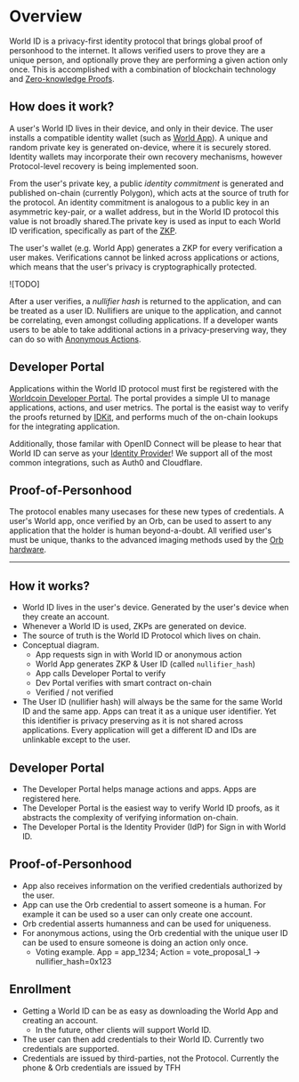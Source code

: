 # Overview

World ID is a privacy-first identity protocol that brings global proof of personhood to the internet. It allows verified users to prove they are a unique person, and optionally prove they are performing a given action only once. This is accomplished with a combination of blockchain technology and [Zero-knowledge Proofs](/advanced/zero-knowledge-proofs).

## How does it work?

A user's World ID lives in their device, and only in their device. The user installs a compatible identity wallet (such as [World App](https://worldcoin.org/download)). A unique and random private key is generated on-device, where it is securely stored. Identity wallets may incorporate their own recovery mechanisms, however Protocol-level recovery is being implemented soon.

From the user's private key, a public _identity commitment_ is generated and published on-chain (currently Polygon), which acts at the source of truth for the protocol. An identity commitment is analogous to a public key in an asymmetric key-pair, or a wallet address, but in the World ID protocol this value is not broadly shared.The private key is used as input to each World ID verification, specifically as part of the [ZKP](/advanced/zero-knowledge-proofs).

The user's wallet (e.g. World App) generates a ZKP for every verification a user makes. Verifications cannot be linked across applications or actions, which means that the user's privacy is cryptographically protected.

![TODO]

After a user verifies, a _nullifier hash_ is returned to the application, and can be treated as a user ID. Nullifiers are unique to the application, and cannot be correlating, even amongst colluding applications. If a developer wants users to be able to take additional actions in a privacy-preserving way, they can do so with [Anonymous Actions](/id/anonymous-actions).

## Developer Portal

Applications within the World ID protocol must first be registered with the [Worldcoin Developer Portal](https://developer.worldcoin.org). The portal provides a simple UI to manage applications, actions, and user metrics. The portal is the easist way to verify the proofs returned by [IDKit](/idkit/index), and performs much of the on-chain lookups for the integrating application.

Additionally, those familar with OpenID Connect will be please to hear that World ID can serve as your [Identity Provider](/id/sign-in)! We support all of the most common integrations, such as Auth0 and Cloudflare.

## Proof-of-Personhood

The protocol enables many usecases for these new types of credentials. A user's World app, once verified by an Orb, can be used to assert to any application that the holder is human beyond-a-doubt. All verified user's must be unique, thanks to the advanced imaging methods used by the [Orb hardware](https://github.com/worldcoin/orb-hardware).

---

## How it works?

- World ID lives in the user's device. Generated by the user's device when they create an account.
- Whenever a World ID is used, ZKPs are generated on device.
- The source of truth is the World ID Protocol which lives on chain.
- Conceptual diagram.
  - App requests sign in with World ID or anonymous action
  - World App generates ZKP & User ID (called `nullifier_hash`)
  - App calls Developer Portal to verify
  - Dev Portal verifies with smart contract on-chain
  - Verified / not verified
- The User ID (nullifier hash) will always be the same for the same World ID and the same app. Apps can treat it as a unique user identifier. Yet this identifier is privacy preserving as it is not shared across applications. Every application will get a different ID and IDs are unlinkable except to the user.

## Developer Portal

- The Developer Portal helps manage actions and apps. Apps are registered here.
- The Developer Portal is the easiest way to verify World ID proofs, as it abstracts the complexity of verifying information on-chain.
- The Developer Portal is the Identity Provider (IdP) for Sign in with World ID.

## Proof-of-Personhood

- App also receives information on the verified credentials authorized by the user.
- App can use the Orb credential to assert someone is a human. For example it can be used so a user can only create one account.
- Orb credential asserts humanness and can be used for uniqueness.
- For anonymous actions, using the Orb credential with the unique user ID can be used to ensure someone is doing an action only once.
  - Voting example. App = app_1234; Action = vote_proposal_1 -> nullifier_hash=0x123

## Enrollment

- Getting a World ID can be as easy as downloading the World App and creating an account.
  - In the future, other clients will support World ID.
- The user can then add credentials to their World ID. Currently two credentials are supported.
- Credentials are issued by third-parties, not the Protocol. Currently the phone & Orb credentials are issued by TFH
